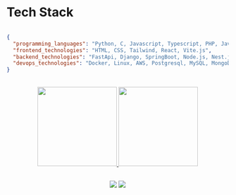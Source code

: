 <div>
 <h1>Tech Stack</h1>
  
  ```Json
  
  {
    "programming_languages": "Python, C, Javascript, Typescript, PHP, Java, Go",
    "frontend_technologies": "HTML, CSS, Tailwind, React, Vite.js",
    "backend_technologies": "FastApi, Django, SpringBoot, Node.js, Nest.js",
    "devops_technologies": "Docker, Linux, AWS, Postgresql, MySQL, MongoDB"
  }
  
  ```
</div>

<br>
<div align="center">
  <a href="https://github.com/vinnieoh">
  <img height="180em" src="https://github-readme-stats.vercel.app/api?username=vinnieoh&show_icons=true&theme=dark&include_all_commits=true&count_private=true"/>
  <img height="180em" src="https://github-readme-stats.vercel.app/api/top-langs/?username=vinnieoh&layout=compact&langs_count=8&theme=dark"/>
</div>

  ##
  
<div style="display: inline_block"align="center"> 
  <a href = "mailto:viniciusooliveira926@gmail.com"><img src="https://img.shields.io/badge/-Gmail-%23333?style=for-the-badge&logo=gmail&logoColor=white" target="_blank"></a>
  <a href="https://www.linkedin.com/in/vinicius-de-oliveira-oliveira" target="_blank"><img src="https://img.shields.io/badge/-LinkedIn-%230077B5?style=for-the-badge&logo=linkedin&logoColor=white" target="_blank"></a> 
 
</div>
